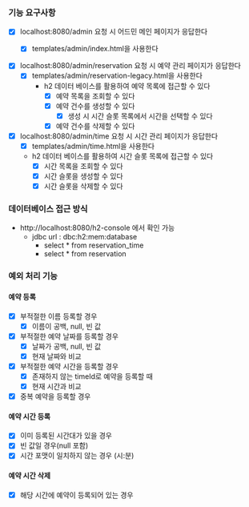 ### 기능 요구사항

- [x] localhost:8080/admin 요청 시 어드민 메인 페이지가 응답한다
    - [x] templates/admin/index.html을 사용한다


- [x] localhost:8080/admin/reservation 요청 시 예약 관리 페이지가 응답한다
    - [x] templates/admin/reservation-legacy.html을 사용한다
        - h2 데이터 베이스를 활용하여 예약 목록에 접근할 수 있다
            - [x] 예약 목록을 조회할 수 있다
            - [x] 예약 건수를 생성할 수 있다
                - [x] 생성 시 시간 슬롯 목록에서 시간을 선택할 수 있다
            - [x] 예약 건수를 삭제할 수 있다

- [x] localhost:8080/admin/time 요청 시 시간 관리 페이지가 응답한다
    - [x] templates/admin/time.html을 사용한다
    - h2 데이터 베이스를 활용하여 시간 슬롯 목록에 접근할 수 있다
        - [x] 시간 목록을 조회할 수 있다
        - [x] 시간 슬롯을 생성할 수 있다
        - [x] 시간 슬롯을 삭제할 수 있다

### 데이터베이스 접근 방식

- http://localhost:8080/h2-console 에서 확인 가능
    - jdbc url : dbc:h2:mem:database
        - select * from reservation_time
        - select * from reservation

### 예외 처리 기능

#### 예약 등록

- [x] 부적절한 이름 등록할 경우
    - [x] 이름이 공백, null, 빈 값
- [x] 부적절한 예약 날짜를 등록할 경우
    - [x] 날짜가 공백, null, 빈 값
    - [x] 현재 날짜와 비교
- [x] 부적절한 예약 시간을 등록할 경우
    - [x] 존재하지 않는 timeId로 예약을 등록할 때
    - [x] 현재 시간과 비교
- [x] 중복 예약을 등록할 경우

#### 예약 시간 등록

- [x] 이미 등록된 시간대가 있을 경우
- [x] 빈 값일 경우(null 포함)
- [x] 시간 포맷이 일치하지 않는 경우 (시:분)

#### 예약 시간 삭제

- [x] 해당 시간에 예약이 등록되어 있는 경우
